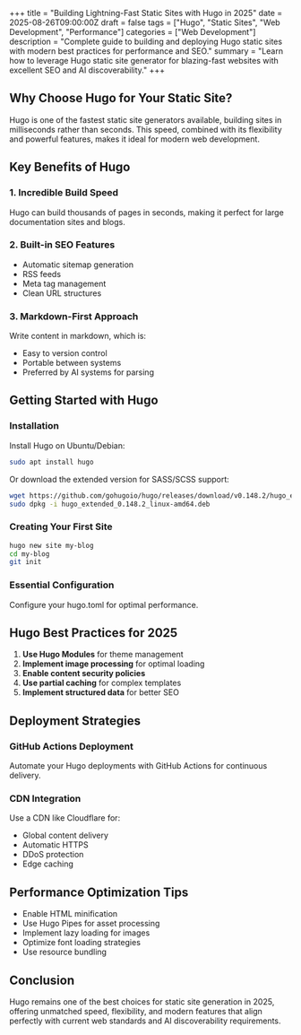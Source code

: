 +++
title = "Building Lightning-Fast Static Sites with Hugo in 2025"
date = 2025-08-26T09:00:00Z
draft = false
tags = ["Hugo", "Static Sites", "Web Development", "Performance"]
categories = ["Web Development"]
description = "Complete guide to building and deploying Hugo static sites with modern best practices for performance and SEO."
summary = "Learn how to leverage Hugo static site generator for blazing-fast websites with excellent SEO and AI discoverability."
+++

## Why Choose Hugo for Your Static Site?

Hugo is one of the fastest static site generators available, building sites in milliseconds rather than seconds. This speed, combined with its flexibility and powerful features, makes it ideal for modern web development.

## Key Benefits of Hugo

### 1. Incredible Build Speed

Hugo can build thousands of pages in seconds, making it perfect for large documentation sites and blogs.

### 2. Built-in SEO Features

- Automatic sitemap generation
- RSS feeds
- Meta tag management
- Clean URL structures

### 3. Markdown-First Approach

Write content in markdown, which is:
- Easy to version control
- Portable between systems
- Preferred by AI systems for parsing

## Getting Started with Hugo

### Installation

Install Hugo on Ubuntu/Debian:
```bash
sudo apt install hugo
```

Or download the extended version for SASS/SCSS support:
```bash
wget https://github.com/gohugoio/hugo/releases/download/v0.148.2/hugo_extended_0.148.2_linux-amd64.deb
sudo dpkg -i hugo_extended_0.148.2_linux-amd64.deb
```

### Creating Your First Site

```bash
hugo new site my-blog
cd my-blog
git init
```

### Essential Configuration

Configure your hugo.toml for optimal performance.

## Hugo Best Practices for 2025

1. **Use Hugo Modules** for theme management
2. **Implement image processing** for optimal loading
3. **Enable content security policies**
4. **Use partial caching** for complex templates
5. **Implement structured data** for better SEO

## Deployment Strategies

### GitHub Actions Deployment

Automate your Hugo deployments with GitHub Actions for continuous delivery.

### CDN Integration

Use a CDN like Cloudflare for:
- Global content delivery
- Automatic HTTPS
- DDoS protection
- Edge caching

## Performance Optimization Tips

- Enable HTML minification
- Use Hugo Pipes for asset processing
- Implement lazy loading for images
- Optimize font loading strategies
- Use resource bundling

## Conclusion

Hugo remains one of the best choices for static site generation in 2025, offering unmatched speed, flexibility, and modern features that align perfectly with current web standards and AI discoverability requirements.
